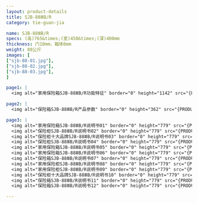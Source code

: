 ```yaml
---
layout: product-details
title: SJB-88ⅢB/R
category: tie-guan-jia

name: SJB-88ⅢB/R
specs: (高)765&times;(宽)450&times;(深)400mm
thickness: 门10mm，箱体6mm
weight: 88公斤
images: [
["sjb-88-01.jpg"],
["sjb-88-02.jpg"],
["sjb-88-03.jpg"],
]

page1: |
  <img alt="家用保险箱SJB-88ⅢB/R功能特征" border="0" height="1142" src="{PRODUCT_IMAGES}sjb-gn.jpg" width="538" />

page2: |
  <img alt="保险箱SJB-88ⅢB/R产品参数" border="0" height="362" src="{PRODUCT_IMAGES}sjb-cpcs.jpg" width="538" />

page3: |
  <img alt="家用保险箱SJB-88ⅢB/R说明书01" border="0" height="779" src="{PRODUCT_IMAGES}sjb-sm01.jpg" width="528" /><br />
  <img alt="保险柜SJB-88ⅢB/R说明书02" border="0" height="779" src="{PRODUCT_IMAGES}sjb-sm02.jpg" width="528" /><br />
  <img alt="保险柜十大品牌SJB-88ⅢB/R说明书03" border="0" height="779" src="{PRODUCT_IMAGES}sjb-sm03.jpg" width="528" /><br />
  <img alt="保险柜SJB-88ⅢB/R说明书04" border="0" height="779" src="{PRODUCT_IMAGES}sjb-sm04.jpg" width="528" /><br />
  <img alt="家用保险箱SJB-88ⅢB/R说明书05" border="0" height="779" src="{PRODUCT_IMAGES}sjb-sm05.jpg" width="528" /><br />
  <img alt="家用保险箱SJB-88ⅢB/R说明书06" border="0" height="779" src="{PRODUCT_IMAGES}sjb-sm06.jpg" width="528" /><br />
  <img alt="保险箱SJB-88ⅢB/R说明书07" border="0" height="779" src="{PRODUCT_IMAGES}sjb-sm07.jpg" width="528" /><br />
  <img alt="家用保险柜SJB-88ⅢB/R说明书08" border="0" height="779" src="{PRODUCT_IMAGES}sjb-sm08.jpg" width="528" /><br />
  <img alt="家用保险柜SJB-88ⅢB/R说明书09" border="0" height="779" src="{PRODUCT_IMAGES}sjb-sm09.jpg" width="528" /><br />
  <img alt="保险柜十大品牌SJB-88ⅢB/R说明书10" border="0" height="779" src="{PRODUCT_IMAGES}sjb-sm10.jpg" width="528" /><br />
  <img alt="保险箱SJB-88ⅢB/R说明书11" border="0" height="779" src="{PRODUCT_IMAGES}sjb-sm11.jpg" width="528" /><br />
  <img alt="保险箱SJB-88ⅢB/R说明书12" border="0" height="779" src="{PRODUCT_IMAGES}sjb-sm12.jpg" width="528" />

---
```

